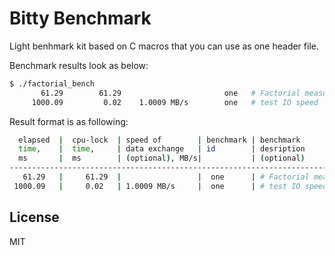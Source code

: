 # Bitty Benchmark

Light benhmark kit based on C macros that you can use as one header file.

Benchmark results look as below:
```sh
$ ./factorial_bench
       61.29        61.29                       one   # Factorial measurement
     1000.09         0.02    1.0009 MB/s        one   # test IO speed
```

Result format is as following:
```sh
  elapsed  |  cpu-lock  | speed of        | benchmark | benchmark
  time,    |  time,     | data exchange   | id        | desription
  ms       |  ms        | (optional), MB/s|           | (optional)
-------------------------------------------------------------------------
   61.29   |     61.29  |                 |  one      | # Factorial measurement
 1000.09   |     0.02   | 1.0009 MB/s     |  one      | # test IO speed       
 ```
 
License
-------
MIT
